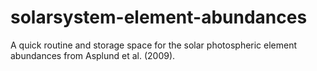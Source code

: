 # solarsystem-element-abundances
A quick routine and storage space for the solar photospheric element abundances from Asplund et al. (2009).
